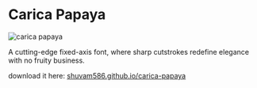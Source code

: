 # Carica Papaya

![carica papaya](./src/carica.png)

A cutting-edge fixed-axis font, where sharp cutstrokes redefine elegance with no fruity business.

download it here: [shuvam586.github.io/carica-papaya](shuvam586.github.io/carica-papaya)